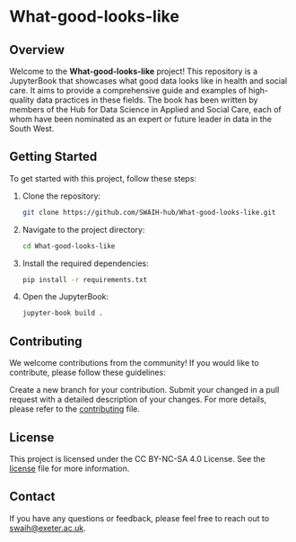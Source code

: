# What-good-looks-like

## Overview
Welcome to the **What-good-looks-like** project! This repository is a JupyterBook that showcases what good data 
looks like in health and social care. It aims to provide a comprehensive guide and examples of high-quality 
data practices in these fields. The book has been written by members of the Hub for Data Science in Applied and Social 
Care, each of whom have been nominated as an expert or future leader in data in the South West.

## Getting Started
To get started with this project, follow these steps:
1. Clone the repository:
   ```bash
   git clone https://github.com/SWAIH-hub/What-good-looks-like.git
    ```
2. Navigate to the project directory:
    ```bash
    cd What-good-looks-like
   ```
3. Install the required dependencies:
    ```bash
    pip install -r requirements.txt
   ```
4. Open the JupyterBook:
    ```bash
    jupyter-book build .
   ```

## Contributing
We welcome contributions from the community! If you would like to contribute, please follow these guidelines:

Create a new branch for your contribution.
Submit your changed in a pull request with a detailed description of your changes.
For more details, please refer to the [contributing](CONTRIBUTING.md) file.

## License
This project is licensed under the CC BY-NC-SA 4.0 License. See the [license](LICENSE.txt) file for more information.

## Contact
If you have any questions or feedback, please feel free to reach out to <swaih@exeter.ac.uk>.